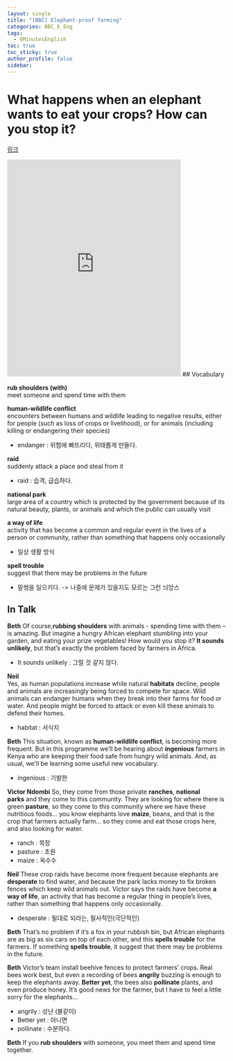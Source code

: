 ```yaml
---
layout: single
title: "[BBC] Elephant-proof farming"
categories: BBC_6_Eng
tags:
  - 6MinutesEnglish
toc: true
toc_sticky: true
author_profile: false
sidebar:
---
```

# What happens when an elephant wants to eat your crops? How can you stop it?

[링크](https://www.bbc.co.uk/learningenglish/korean/features/6-minute-english_2023/ep-231109)

<iframe width="400" height="500" frameborder="0" src="https://www.bbc.co.uk/programmes/p0gqkvpj/player"></iframe>
## Vocabulary

**rub shoulders (with)**  
meet someone and spend time with them


**human-wildlife conflict**  
encounters between humans and wildlife leading to negative results, either for people (such as loss of crops or livelihood), or for animals (including killing or endangering their species)
- endanger : 위험에 빠뜨리다, 위태롭게 만들다.


**raid**  
suddenly attack a place and steal from it
- raid : 습격, 급습하다.


**national park**  
large area of a country which is protected by the government because of its natural beauty, plants, or animals and which the public can usually visit

**a way of life**  
activity that has become a common and regular event in the lives of a person or community, rather than something that happens only occasionally
- 일상 생활 방식


**spell trouble**  
suggest that there may be problems in the future
- 말썽을 일으키다. -> 나중에 문제가 있을지도 모르는 그런 늬앙스


## In Talk

**Beth**
Of course,**rubbing shoulders** with animals - spending time with them – is amazing. But imagine a hungry African elephant stumbling into your garden, and eating your prize vegetables! How would you stop it? **It sounds unlikely**, but that’s exactly the problem faced by farmers in Africa.
- It sounds unlikely : 그럴 것 같지 않다.


**Neil**  
Yes, as human populations increase while natural **habitats** decline, people and animals are increasingly being forced to compete for space. Wild animals can endanger humans when they break into their farms for food or water. And people might be forced to attack or even kill these animals to defend their homes.
- habitat : 서식지


**Beth**
This situation, known as **human-wildlife conflict**, is becoming more frequent. But in this programme we’ll be hearing about **ingenious** farmers in Kenya who are keeping their food safe from hungry wild animals. And, as usual, we'll be learning some useful new vocabulary.
- ingenious : 기발한


**Victor Ndombi**
So, they come from those private **ranches**, **national parks** and they come to this community. They are looking for where there is green **pasture**, so they come to this community where we have these nutritious foods… you know elephants love **maize**, beans, and that is the crop that farmers actually farm… so they come and eat those crops here, and also looking for water.
- ranch : 목장
- pasture : 초원
- maize : 옥수수

**Neil**
These crop raids have become more frequent because elephants are **desperate** to find water, and because the park lacks money to fix broken fences which keep wild animals out. Victor says the raids have become **a way of life**, an activity that has become a regular thing in people’s lives, rather than something that happens only occasionally.
- desperate : 될대로 되라는, 필사적인(극단적인)


**Beth**
That’s no problem if it’s a fox in your rubbish bin, but African elephants are as big as six cars on top of each other, and this **spells trouble** for the farmers. If something **spells trouble**, it suggest that there may be problems in the future.

**Beth**
Victor’s team install beehive fences to protect farmers’ crops. Real bees work best, but even a recording of bees **angrily** buzzing is enough to keep the elephants away. **Better yet**, the bees also **pollinate** plants, and even produce honey. It’s good news for the farmer, but I have to feel a little sorry for the elephants…
- angrily : 성난 (불같이)
- Better yet : 아니면
- pollinate : 수분하다.

**Beth**
If you **rub shoulders** with someone, you meet them and spend time together.
